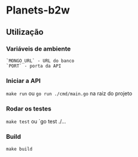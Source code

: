 # Planets-b2w

## Utilização

### Variáveis de ambiente
    `MONGO_URL` - URL do banco
    `PORT` - porta da API

### Iniciar a API
`make run` ou `go run ./cmd/main.go` na raiz do projeto

### Rodar os testes
`make test` ou `go test ./...

### Build

`make build`


